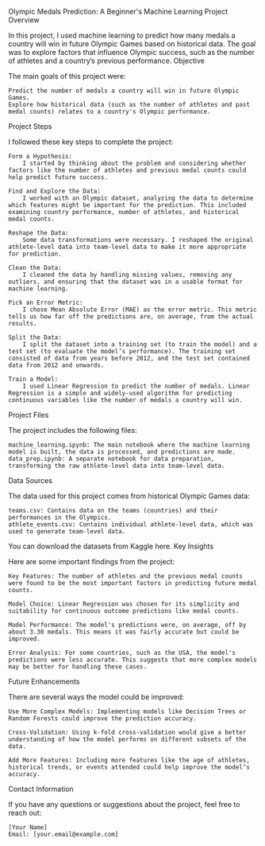 Olympic Medals Prediction: A Beginner's Machine Learning Project
Overview

In this project, I used machine learning to predict how many medals a country will win in future Olympic Games based on historical data. The goal was to explore factors that influence Olympic success, such as the number of athletes and a country’s previous performance.
Objective

The main goals of this project were:

    Predict the number of medals a country will win in future Olympic Games.
    Explore how historical data (such as the number of athletes and past medal counts) relates to a country's Olympic performance.

Project Steps

I followed these key steps to complete the project:

    Form a Hypothesis:
        I started by thinking about the problem and considering whether factors like the number of athletes and previous medal counts could help predict future success.

    Find and Explore the Data:
        I worked with an Olympic dataset, analyzing the data to determine which features might be important for the prediction. This included examining country performance, number of athletes, and historical medal counts.

    Reshape the Data:
        Some data transformations were necessary. I reshaped the original athlete-level data into team-level data to make it more appropriate for prediction.

    Clean the Data:
        I cleaned the data by handling missing values, removing any outliers, and ensuring that the dataset was in a usable format for machine learning.

    Pick an Error Metric:
        I chose Mean Absolute Error (MAE) as the error metric. This metric tells us how far off the predictions are, on average, from the actual results.

    Split the Data:
        I split the dataset into a training set (to train the model) and a test set (to evaluate the model’s performance). The training set consisted of data from years before 2012, and the test set contained data from 2012 and onwards.

    Train a Model:
        I used Linear Regression to predict the number of medals. Linear Regression is a simple and widely-used algorithm for predicting continuous variables like the number of medals a country will win.

Project Files

The project includes the following files:

    machine_learning.ipynb: The main notebook where the machine learning model is built, the data is processed, and predictions are made.
    data_prep.ipynb: A separate notebook for data preparation, transforming the raw athlete-level data into team-level data.

Data Sources

The data used for this project comes from historical Olympic Games data:

    teams.csv: Contains data on the teams (countries) and their performances in the Olympics.
    athlete_events.csv: Contains individual athlete-level data, which was used to generate team-level data.

You can download the datasets from Kaggle here.
Key Insights

Here are some important findings from the project:

    Key Features: The number of athletes and the previous medal counts were found to be the most important factors in predicting future medal counts.

    Model Choice: Linear Regression was chosen for its simplicity and suitability for continuous outcome predictions like medal counts.

    Model Performance: The model's predictions were, on average, off by about 3.30 medals. This means it was fairly accurate but could be improved.

    Error Analysis: For some countries, such as the USA, the model's predictions were less accurate. This suggests that more complex models may be better for handling these cases.

Future Enhancements

There are several ways the model could be improved:

    Use More Complex Models: Implementing models like Decision Trees or Random Forests could improve the prediction accuracy.

    Cross-Validation: Using k-fold cross-validation would give a better understanding of how the model performs on different subsets of the data.

    Add More Features: Including more features like the age of athletes, historical trends, or events attended could help improve the model’s accuracy.

Contact Information

If you have any questions or suggestions about the project, feel free to reach out:

    [Your Name]
    Email: [your.email@example.com]
